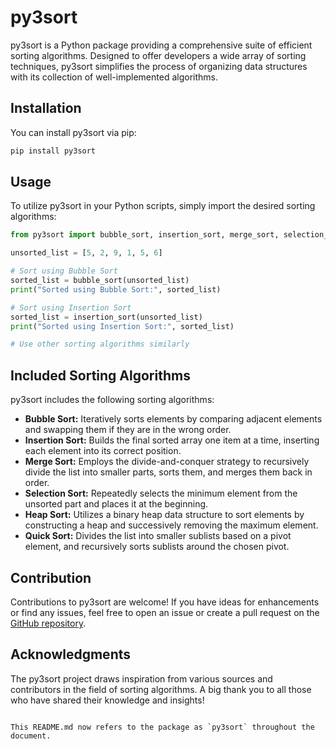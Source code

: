# py3sort

py3sort is a Python package providing a comprehensive suite of efficient sorting algorithms. Designed to offer developers a wide array of sorting techniques, py3sort simplifies the process of organizing data structures with its collection of well-implemented algorithms.

## Installation

You can install py3sort via pip:

```bash
pip install py3sort
```

## Usage

To utilize py3sort in your Python scripts, simply import the desired sorting algorithms:

```python
from py3sort import bubble_sort, insertion_sort, merge_sort, selection_sort, heap_sort, quick_sort

unsorted_list = [5, 2, 9, 1, 5, 6]

# Sort using Bubble Sort
sorted_list = bubble_sort(unsorted_list)
print("Sorted using Bubble Sort:", sorted_list)

# Sort using Insertion Sort
sorted_list = insertion_sort(unsorted_list)
print("Sorted using Insertion Sort:", sorted_list)

# Use other sorting algorithms similarly
```

## Included Sorting Algorithms

py3sort includes the following sorting algorithms:

- **Bubble Sort:** Iteratively sorts elements by comparing adjacent elements and swapping them if they are in the wrong order.
- **Insertion Sort:** Builds the final sorted array one item at a time, inserting each element into its correct position.
- **Merge Sort:** Employs the divide-and-conquer strategy to recursively divide the list into smaller parts, sorts them, and merges them back in order.
- **Selection Sort:** Repeatedly selects the minimum element from the unsorted part and places it at the beginning.
- **Heap Sort:** Utilizes a binary heap data structure to sort elements by constructing a heap and successively removing the maximum element.
- **Quick Sort:** Divides the list into smaller sublists based on a pivot element, and recursively sorts sublists around the chosen pivot.

## Contribution

Contributions to py3sort are welcome! If you have ideas for enhancements or find any issues, feel free to open an issue or create a pull request on the [GitHub repository](https://github.com/Ashhad776/py3sort).

## Acknowledgments

The py3sort project draws inspiration from various sources and contributors in the field of sorting algorithms. A big thank you to all those who have shared their knowledge and insights!
```

This README.md now refers to the package as `py3sort` throughout the document.
